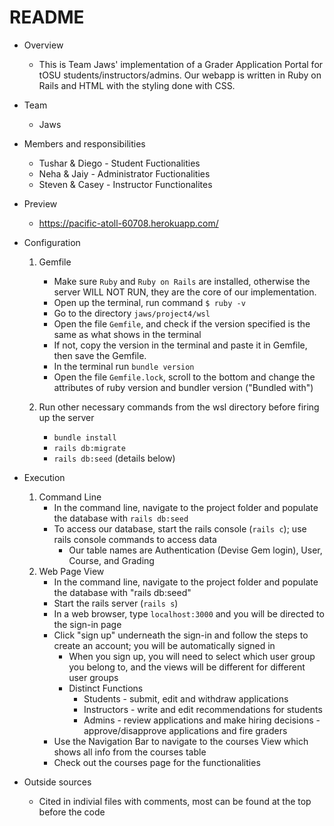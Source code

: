 # README

* Overview
    - This is Team Jaws' implementation of a Grader Application Portal for tOSU students/instructors/admins. Our webapp is written in Ruby on Rails and HTML with the styling done with CSS.
    
* Team
    - Jaws

* Members and responsibilities
    - Tushar & Diego - Student Fuctionalities
    - Neha & Jaiy - Administrator Fuctionalities
    - Steven & Casey - Instructor Functionalites
	
* Preview
    - https://pacific-atoll-60708.herokuapp.com/

* Configuration
    1.  Gemfile
        - Make sure ```Ruby``` and ```Ruby on Rails``` are installed, otherwise the server WILL NOT RUN, they are the core of our implementation. 
        - Open up the terminal, run command ```$ ruby -v ```
        - Go to the directory ```jaws/project4/wsl```
        - Open the file ```Gemfile```, and check if the version specified is the same as what shows in the terminal
        - If not, copy the version in the terminal and paste it in Gemfile, then save the Gemfile.
        - In the terminal run ```bundle version```
        - Open the file ```Gemfile.lock```, scroll to the bottom and change the attributes of ruby version and bundler version ("Bundled with")

    2.  Run other necessary commands from the wsl directory before firing up the server
        - ```bundle install```
        - ```rails db:migrate```
        - ```rails db:seed``` (details below)

* Execution
    1. Command Line
        - In the command line, navigate to the project folder and populate the database with ```rails db:seed```
        - To access our database, start the rails console (```rails c```); use rails console commands to access data
            - Our table names are Authentication (Devise Gem login), User, Course, and Grading
    2. Web Page View
        - In the command line, navigate to the project folder and populate the database with "rails db:seed"
        - Start the rails server (```rails s```)
        - In a web browser, type ```localhost:3000``` and you will be directed to the sign-in page
        - Click "sign up" underneath the sign-in and follow the steps to create an account; you will be automatically signed in
            - When you sign up, you will need to select which user group you belong to, and the views will be different for different user groups
            - Distinct Functions
                - Students - submit, edit and withdraw applications
                - Instructors - write and edit recommendations for students
                - Admins - review applications and make hiring decisions - approve/disapprove applications and fire graders
        - Use the Navigation Bar to navigate to the courses View which shows all info from the courses table
        - Check out the courses page for the functionalities
	
* Outside sources
	- Cited in indivial files with comments, most can be found at the top before the code
